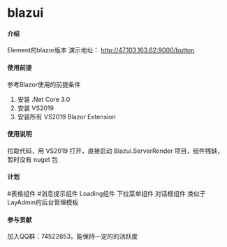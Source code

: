 # blazui

#### 介绍
Element的blazor版本
演示地址：
http://47.103.163.62:9000/button

#### 使用前提
参考Blazor使用的前提条件

1. 安装 .Net Core 3.0
2. 安装 VS2019
3. 安装所有 VS2019 Blazor Extension

#### 使用说明

拉取代码，用 VS2019 打开，直接启动 Blazui.ServerRender 项目，组件残缺，暂时没有 nuget 包

#### 计划

#表格组件
#消息提示组件
Loading组件
下拉菜单组件
对话框组件
类似于LayAdmin的后台管理模板

#### 参与贡献

加入QQ群：74522853，能保持一定的的活跃度